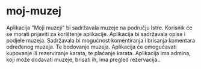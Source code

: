 # moj-muzej
Aplikacija "Moji muzeji" bi sadržavala muzeje na području Istre. Korisnik će se morati prijaviti za korištenje aplikacije. Aplikacija bi sadržavala opise i podjele muzeja. Sadržavala bi mogućnost komentiranja i brisanja komentara određenog muzeja. Te bodovanje muzeja. Aplikacija će omogućavati kupovanje ili rezerviranje karata, te plaćanje karata. Aplikacija ima admina, koji može dodavati muzeje, brisati ih, ima pregled rezervacija..
